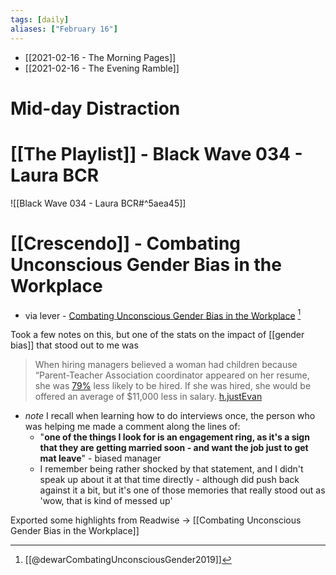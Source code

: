 ```yaml
---
tags: [daily]
aliases: ["February 16"]
---
```


- [[2021-02-16 - The Morning Pages]]
- [[2021-02-16 - The Evening Ramble]]

# Mid-day Distraction

# [[The Playlist]] - Black Wave 034 - Laura BCR

![[Black Wave 034 - Laura BCR#^5aea45]]


# [[Crescendo]] -  Combating Unconscious Gender Bias in the Workplace

- via lever - [Combating Unconscious Gender Bias in the Workplace](https://www.lever.co/blog/unconscious-gender-bias/) [^1]

[^1]: [[@dewarCombatingUnconsciousGender2019]]

Took a few notes on this, but one of the stats on the impact of [[gender bias]] that stood out to me was

>   When hiring managers believed a woman had children because “Parent-Teacher Association coordinator appeared on her resume, she was [79%](https://leanin.org/endnotes-50-ways#endnote132) less likely to be hired. If she was hired, she would be offered an average of $11,000 less in salary. [h.justEvan](https://hyp.is/puDgMnCUEeudfEclLhpD_g/www.lever.co/blog/unconscious-gender-bias/)

- *note* I recall when learning how to do interviews once, the person who was helping me made a comment along the lines of: 
	- "__one of the things I look for is an engagement ring, as it's a sign that they are getting married soon - and want the job just to get mat leave__"  - biased manager 
	- I remember being rather shocked by that statement, and I didn't speak up about it at that time directly - although did push back against it a bit, but it's one of those memories that really stood out as 'wow, that is kind of messed up'

Exported some highlights from Readwise -> [[Combating Unconscious Gender Bias in the Workplace]]